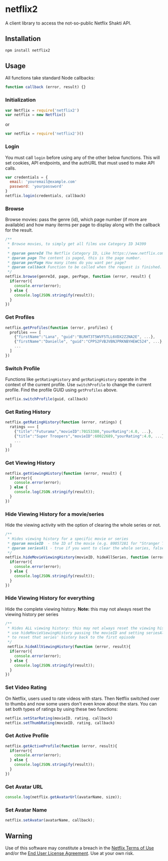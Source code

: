 # netflix2

A client library to access the not-so-public Netflix Shakti API.

## Installation
```bash
npm install netflix2
```

## Usage
All functions take standard Node callbacks:
```javascript
function callback (error, result) {}
```

### Initialization
```javascript
var Netflix = require('netflix2')
var netflix = new Netflix()
```
or
```javascript
var netflix = require('netflix2')()
```

### Login
You must call `login` before using any of the other below functions. This will set cookies, API endpoints, and the authURL that must used to make API calls.
```javascript
var credentials = {
  email: 'youremail@example.com'
  password: 'yourpassword'
}
netflix.login(credentials, callback)
```

### Browse
Browse movies: pass the genre (id), which page number (if more are available) and how many iterms per page to display along with the callback for the result.
```javascript
/**
 * Browse movies, to simply get all films use Category ID 34399
 *
 * @param genreId The Netflix Category ID, Like https://www.netflix.com/browse/genre/34399
 * @param page The content is paged, this is the page number.
 * @param perPage How many items do you want per page?
 * @param callback Function to be called when the request is finished.
 */
netflix.browse(genreId, page, perPage, function (error, result) {
  if(error){
    console.error(error);
  } else {
    console.log(JSON.stringify(result));
  }
})
``` 

### Get Profiles
```javascript
netflix.getProfiles(function (error, profiles) {
  profiles === [
    {"firstName":"Lana", "guid":"BLRHT3T5WVF5TLL6VDX2Z2NA2E", ...},
    {"firstName":"Danielle", "guid":"CPPS2FVBJVBNJPRKNBYHEWC524", ...},
    ...
  ]
})
```

### Switch Profile
Functions like `getRatingHistory` and `getRatingHistory` operate in the context of the current profile. Use `switchProfile` to change the current profile. Find the profile GUID using `getProfiles` above.
```javascript
netflix.switchProfile(guid, callback)
```

### Get Rating History
```javascript
netflix.getRatingHistory(function (error, ratings) {
  ratings === [
    {"title":"Futurama","movieID":70153380,"yourRating":4.0, ...},
    {"title":"Super Troopers","movieID":60022689,"yourRating":4.0, ...},
    ...
  ]
})
```

### Get Viewing History
```javascript
netflix.getViewingHistory(function (error, result) {
  if(error){
    console.error(error);
  } else {
    console.log(JSON.stringify(result));
  }
})
```

### Hide Viewing History for a movie/series

Hide the viewing activity with the option of clearing the whole series or not.

```javascript
/**
 * Hides viewing history for a specific movie or series
 * @param movieID  - the ID of the movie (e.g. 80057281 for "Stranger Things")
 * @param seriesAll - true if you want to clear the whole series, false otherwise
 */
netflix.hideMovieViewingHistory(movieID, hideAllSeries, function (error, result){
  if(error){
    console.error(error);
  } else {
    console.log(JSON.stringify(result));
  }
})
```
### Hide Viewing History for everything

Hide the complete viewing history.
**Note:** this may not always reset the viewing history per series

```javascript
/**
 * Hides ALL viewing history: this may not always reset the viewing history per series (**no UNDO!**)
 * use hideMovieViewingHistory passing the movieID and setting seriesAll to true
 * to reset that series' history back to the first episode
 */
 netflix.hideAllViewingHistory(function (error, result){
  if(error){
    console.error(error);
  } else {
    console.log(JSON.stringify(result));
  }
})
```

### Set Video Rating
On Netflix, users used to rate videos with stars. Then Netflix switched over to thumbs and now some users don't even 
know about the stars. You can set both types of ratings by using these two functions:
```javascript
netflix.setStarRating(movieID, rating, callback)
netflix.setThumbRating(movieID, rating, callback)
```

### Get Active Profile
```javascript
netflix.getActiveProfile(function (error, result){
  if(error){
    console.error(error);
  } else {
    console.log(JSON.stringify(result));
  }
})
```

### Get Avatar URL
```javascript
console.log(netflix.getAvatarUrl(avatarName, size));
```

### Set Avatar Name
```javascript
netflix.setAvatar(avatarName, callback);
```

## Warning

Use of this software may constitute a breach in the [Netflix Terms of
Use](https://help.netflix.com/legal/termsofuse) and/or the [End User License
Agreement](https://help.netflix.com/legal/eula). Use at your own risk.
